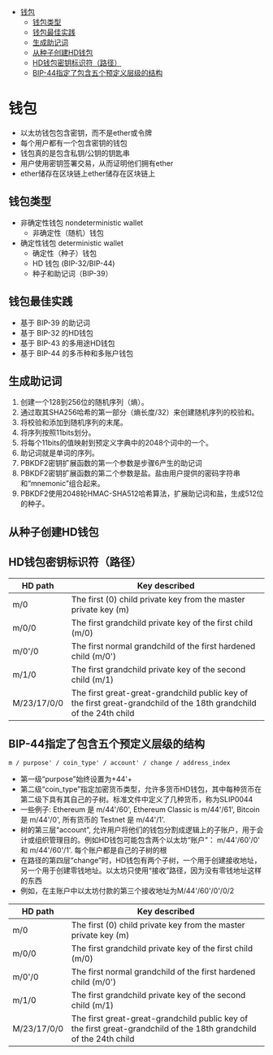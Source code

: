 - [钱包](#钱包)
  - [钱包类型](#钱包类型)
  - [钱包最佳实践](#钱包最佳实践)
  - [生成助记词](#生成助记词)
  - [从种子创建HD钱包](#从种子创建hd钱包)
  - [HD钱包密钥标识符（路径）](#hd钱包密钥标识符路径)
  - [BIP-44指定了包含五个预定义层级的结构](#bip-44指定了包含五个预定义层级的结构)
# 钱包
- 以太坊钱包包含密钥，而不是ether或令牌
- 每个用户都有一个包含密钥的钱包
- 钱包真的是包含私钥/公钥的钥匙串
- 用户使用密钥签署交易，从而证明他们拥有ether
- ether储存在区块链上ether储存在区块链上

## 钱包类型 
- 非确定性钱包 nondeterministic wallet
  - 非确定性（随机）钱包 
- 确定性钱包 deterministic wallet
  - 确定性（种子）钱包
  - HD 钱包 (BIP-32/BIP-44)
  - 种子和助记词（BIP-39）
## 钱包最佳实践
-  基于 BIP-39 的助记词
-  基于 BIP-32 的HD钱包
-  基于 BIP-43 的多用途HD钱包
-  基于 BIP-44 的多币种和多账户钱包
## 生成助记词
1. 创建一个128到256位的随机序列（熵）。
2. 通过取其SHA256哈希的第一部分（熵长度/32）来创建随机序列的校验和。
3. 将校验和添加到随机序列的末尾。
4. 将序列按照11bits划分。
5. 将每个11bits的值映射到预定义字典中的2048个词中的一个。
6. 助记词就是单词的序列。
7. PBKDF2密钥扩展函数的第一个参数是步骤6产生的助记词
8. PBKDF2密钥扩展函数的第二个参数是盐。盐由用户提供的密码字符串和“mnemonic”组合起来。
9. PBKDF2使用2048轮HMAC-SHA512哈希算法，扩展助记词和盐，生成512位的种子。
## 从种子创建HD钱包
## HD钱包密钥标识符（路径）
HD path | Key described
----    | ----
m/0 | The first (0) child private key from the master private key (m)
m/0/0 | The first grandchild private key of the first child (m/0)
m/0'/0 | The first normal grandchild of the first hardened child (m/0')
m/1/0 | The first grandchild private key of the second child (m/1)
M/23/17/0/0 | The first great-great-grandchild public key of the first great-grandchild of the 18th grandchild of the 24th child
## BIP-44指定了包含五个预定义层级的结构
`m / purpose' / coin_type' / account' / change / address_index` 


- 第一级“purpose”始终设置为+44'+
- 第二级“coin_type”指定加密货币类型，允许多货币HD钱包，其中每种货币在第二级下具有其自己的子树。标准文件中定义了几种货币，称为SLIP0044
- 一些例子: Ethereum 是 m/44'/60', Ethereum Classic is m/44'/61', Bitcoin 是 m/44'/0', 所有货币的 Testnet 是 m/44'/1'.
- 树的第三层“account”, 允许用户将他们的钱包分割成逻辑上的子账户，用于会计或组织管理目的。例如HD钱包可能包含两个以太坊“账户”： m/44'/60'/0' 和 m/44'/60'/1'. 每个账户都是自己的子树的根
- 在路径的第四层“change”时，HD钱包有两个子树，一个用于创建接收地址，另一个用于创建零钱地址。以太坊只使用“接收”路径，因为没有零钱地址这样的东西
- 例如，在主账户中以太坊付款的第三个接收地址为M/44'/60'/0'/0/2

HD path | Key described
----    | ----
m/0 | The first (0) child private key from the master private key (m)
m/0/0 | The first grandchild private key of the first child (m/0)
m/0'/0 | The first normal grandchild of the first hardened child (m/0')
m/1/0 | The first grandchild private key of the second child (m/1)
M/23/17/0/0 | The first great-great-grandchild public key of the first great-grandchild of the 18th grandchild of the 24th child








